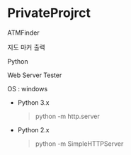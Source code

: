 # PrivateProjrct
ATMFinder



지도 마커 출력

Python 

Web Server Tester

OS : windows

- Python 3.x

  > python -m http.server

- Python 2.x 

  > python -m SimpleHTTPServer

